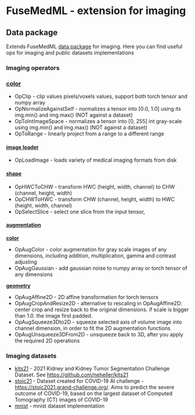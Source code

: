 # FuseMedML - extension for imaging

## Data package
Extends FuseMedML [data package](../fuse/data/README.md) for imaging.
Here you can find useful ops for imaging and public datasets implementations

### Imaging operators

### [color](data/ops/color.py)
* OpClip - clip values pixels/voxels values, support both torch tensor and numpy array
* OpNormalizeAgainstSelf - normalizes a tensor into [0.0, 1.0] using its img.min() and img.max() (NOT against a dataset)
* OpToIntImageSpace - normalizes a tensor into [0, 255] int gray-scale using img.min() and img.max() (NOT against a dataset)
* OpToRange - linearly project from a range to a different range

#### [image loader](data/ops/image_loader.py)
* OpLoadImage - loads variety of medical imaging formats from disk


#### [shape](data/ops/shape_ops.py)
* OpHWCToCHW - transform HWC (height, width, channel) to CHW (channel, height, width)
* OpCHWToHWC - transform CHW (channel, height, width) to HWC (height, width, channel)
* OpSelectSlice - select one slice from the input tensor, 

#### [augmentation](data/ops/aug/)

[**color**](data/ops/aug/color.py)
* OpAugColor - color augmentation for gray scale images of any dimensions, including addition, multiplication, gamma and contrast adjusting 
* OpAugGaussian - add gaussian noise to numpy array or torch tensor of any dimensions
  
[**geometry**](data/ops/aug/geometry.py)
* OpAugAffine2D -  2D affine transformation for torch tensors
* OpAugCropAndResize2D - alternative to rescaling in OpAugAffine2D: center crop and resize back to the original dimensions. if scale is bigger than 1.0. the image first padded.
* OpAugSqueeze3Dto2D - squeeze selected axis of volume image into channel dimension, in order to fit the 2D augmentation functions
* OpAugUnsqueeze3DFrom2D - unsqueeze back to 3D, after you apply the required 2D operations

### Imaging datasets
* [kits21](datasets/kits21.py) - 2021 Kidney and Kidney Tumor Segmentation Challenge Dataset. See https://github.com/neheller/kits21
* [stoic21](datasets/stoic21.py) - Dataset created for COVID-19 AI challenge - https://stoic2021.grand-challenge.org/. Aims to predict the severe outcome of COVID-19, based on the largest dataset of Computed Tomography (CT) images of COVID-19
* [mnist](datasets/mnist.py) - mnist dataset implementation

